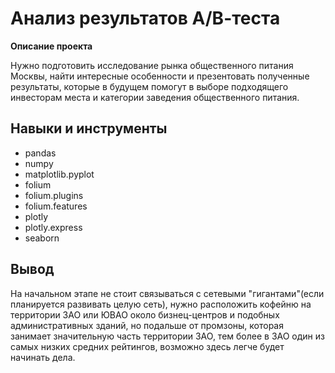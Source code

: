 # Анализ результатов А/В-теста
**Описание проекта**

Нужно подготовить исследование рынка общественного питания Москвы, найти интересные особенности и презентовать полученные результаты, которые в будущем помогут в выборе подходящего инвесторам места и категории заведения общественного питания.

## Навыки и инструменты
- pandas
- numpy
- matplotlib.pyplot
- folium
- folium.plugins
- folium.features
- plotly
- plotly.express
- seaborn

## Вывод
На начальном этапе не стоит связываться с сетевыми "гигантами"(если планируется развивать целую сеть), нужно расположить кофейню на территории ЗАО или ЮВАО около бизнец-центров и подобных административных зданий, но подальше от промзоны, которая занимает значительную часть территории ЗАО, тем более в ЗАО один из самых низких средних рейтингов, возможно здесь легче будет начинать дела.
